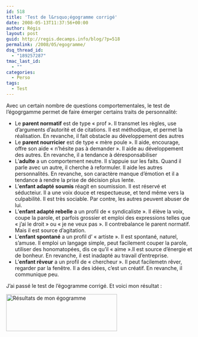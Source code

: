 ```yaml
---
id: 518
title: 'Test de l&rsquo;égogramme corrigé'
date: 2008-05-13T11:37:56+00:00
author: Régis
layout: post
guid: http://regis.decamps.info/blog/?p=518
permalink: /2008/05/egogramme/
dsq_thread_id:
  - "189257287"
tmac_last_id:
  - ""
categories:
  - Perso
tags:
  - Test
---
```

Avec un certain nombre de questions comportementales, le test de l&rsquo;égogrgamme permet de faire émerger certains traits de personnalité:

  * Le **parent normatif** est de type « prof ». Il transmet les règles, use d&rsquo;arguments d&rsquo;autorité et de citations. Il est méthodique, et permet la réalisation. En revanche, il fait obstacle au développement des autres
  * Le **parent nourricier** est de type « mère poule ». Il aide, encourage, offre son aide « n&rsquo;hésite pas à demander ». Il aide au développement des autres. En revanche, il a tendance à déresponsabiliser
  * L&rsquo;**adulte** a un comportement neutre. Il s&rsquo;appuie sur les faits. Quand il parle avec un autre, il cherche à reformuler. Il aide les autres personnalités. En revanche, son caractère manque d&rsquo;émotion et il a tendance à rendre la prise de décision plus lente.
  * L&rsquo;**enfant adapté soumis** réagit en soumission. Il est réservé et séducteiur. Il a une voix douce et respectueuse, et tend même vers la culpabilité. Il est très sociable. Par contre, les autres peuvent abuser de lui.
  * L&rsquo;**enfant adapté rebelle** a un profil de « syndicaliste ». Il élève la voix, coupe la parole, et parfois grossier et emploi des expressions telles que « j&rsquo;ai le droit » ou « je ne veux pas ». Il contrebalance le parent normatif. Mais il est source d&rsquo;agitation.
  * L&rsquo;**enfant spontané** a un profil d&rsquo; « artiste ». Il est spontané, naturel, s&rsquo;amuse. Il emploi un langage simple, peut facilement couper la parole, utiliser des honomatopées, dis ce qu&rsquo;il « aime ».Il est source d&rsquo;énergie et de bonheur. En revanche, il est inadapté au travail d&rsquo;entreprise.
  * L&rsquo;**enfant rêveur** a un profil de « chercheur ». Il peut facilemetn rêver, regarder par la fenêtre. Il a des idées, c&rsquo;est un créatif. En revanche, il communique peu.

J&rsquo;ai passé le test de l&rsquo;égogramme corrigé. Et voici mon résultat&nbsp;:
  
[<img src="http://regis.decamps.info/blog/wp-content/uploads/2008/05/egogramme-300x100.png" alt="Résultats de mon égogramme" title="egogramme" width="300" height="100" class="alignnone size-medium wp-image-519" srcset="http://regis.decamps.info/blog/wp-content/uploads/2008/05/egogramme-300x100.png 300w, http://regis.decamps.info/blog/wp-content/uploads/2008/05/egogramme.png 600w" sizes="(max-width: 300px) 100vw, 300px" />](http://regis.decamps.info/blog/wp-content/uploads/2008/05/egogramme.png)